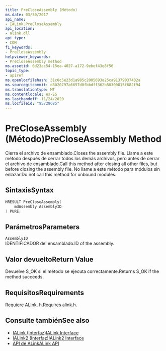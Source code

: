 ```yaml
---
title: PreCloseAssembly (Método)
ms.date: 03/30/2017
api_name:
- IALink.PreCloseAssembly
api_location:
- alink.dll
api_type:
- COM
f1_keywords:
- PreCloseAssembly
helpviewer_keywords:
- PreCloseAssembly method
ms.assetid: 6d23ac54-15ea-4027-a172-9ebef43e8f56
topic_type:
- apiref
ms.openlocfilehash: 31c0c5e23d1a985c2005693e25ca91379037482a
ms.sourcegitcommit: d8020797a6657d0fbbdff362b80300815f682f94
ms.translationtype: MT
ms.contentlocale: es-ES
ms.lasthandoff: 11/24/2020
ms.locfileid: "95728685"
---
```

# <a name="precloseassembly-method"></a><span data-ttu-id="c6432-102">PreCloseAssembly (Método)</span><span class="sxs-lookup"><span data-stu-id="c6432-102">PreCloseAssembly Method</span></span>

<span data-ttu-id="c6432-103">Cierra el archivo de ensamblado.</span><span class="sxs-lookup"><span data-stu-id="c6432-103">Closes the assembly file.</span></span> <span data-ttu-id="c6432-104">Llame a este método después de cerrar todos los demás archivos, pero antes de cerrar el archivo de ensamblado.</span><span class="sxs-lookup"><span data-stu-id="c6432-104">Call this method after closing all other files, but before closing the assembly file.</span></span> <span data-ttu-id="c6432-105">No llame a este método para módulos sin enlazar.</span><span class="sxs-lookup"><span data-stu-id="c6432-105">Do not call this method for unbound modules.</span></span>  
  
## <a name="syntax"></a><span data-ttu-id="c6432-106">Sintaxis</span><span class="sxs-lookup"><span data-stu-id="c6432-106">Syntax</span></span>  
  
```cpp  
HRESULT PreCloseAssembly(  
    mdAssembly AssemblyID  
) PURE;  
```  
  
## <a name="parameters"></a><span data-ttu-id="c6432-107">Parámetros</span><span class="sxs-lookup"><span data-stu-id="c6432-107">Parameters</span></span>  

 `AssemblyID`  
 <span data-ttu-id="c6432-108">IDENTIFICADOR del ensamblado.</span><span class="sxs-lookup"><span data-stu-id="c6432-108">ID of the assembly.</span></span>  
  
## <a name="return-value"></a><span data-ttu-id="c6432-109">Valor devuelto</span><span class="sxs-lookup"><span data-stu-id="c6432-109">Return Value</span></span>  

 <span data-ttu-id="c6432-110">Devuelve S_OK si el método se ejecuta correctamente.</span><span class="sxs-lookup"><span data-stu-id="c6432-110">Returns S_OK if the method succeeds.</span></span>  
  
## <a name="requirements"></a><span data-ttu-id="c6432-111">Requisitos</span><span class="sxs-lookup"><span data-stu-id="c6432-111">Requirements</span></span>  

 <span data-ttu-id="c6432-112">Requiere ALink. h.</span><span class="sxs-lookup"><span data-stu-id="c6432-112">Requires alink.h.</span></span>  
  
## <a name="see-also"></a><span data-ttu-id="c6432-113">Consulte también</span><span class="sxs-lookup"><span data-stu-id="c6432-113">See also</span></span>

- [<span data-ttu-id="c6432-114">IALink (Interfaz)</span><span class="sxs-lookup"><span data-stu-id="c6432-114">IALink Interface</span></span>](ialink-interface.md)
- [<span data-ttu-id="c6432-115">IALink2 (Interfaz)</span><span class="sxs-lookup"><span data-stu-id="c6432-115">IALink2 Interface</span></span>](ialink2-interface.md)
- [<span data-ttu-id="c6432-116">API de ALink</span><span class="sxs-lookup"><span data-stu-id="c6432-116">ALink API</span></span>](index.md)
